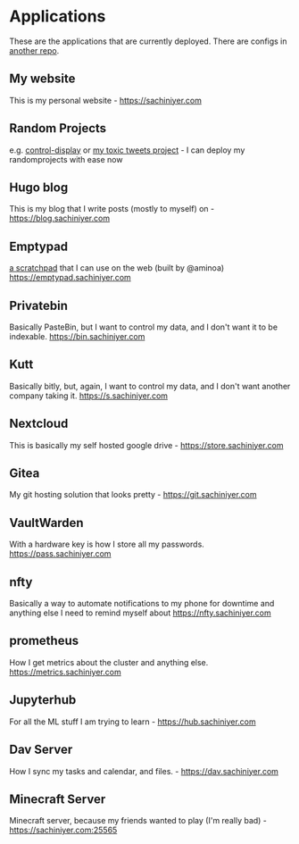 # Applications

These are the applications that are currently deployed. There are configs in [another repo](https://github.com/sachiniyer/k3s-configs).

## My website
This is my personal website - <https://sachiniyer.com>

## Random Projects
e.g. [control-display](https://school-demo.sachiniyer.com) or [my toxic tweets project](https://ai.sachiniyer.com) - I can deploy my randomprojects with ease now

## Hugo blog
This is my blog that I write posts (mostly to myself) on - <https://blog.sachiniyer.com>

## Emptypad
[a scratchpad](https://github.com/aminoa/emptypad) that I can use on the web (built by @aminoa) <https://emptypad.sachiniyer.com>

## Privatebin
Basically PasteBin, but I want to control my data, and I don't want it to be indexable. <https://bin.sachiniyer.com>

## Kutt
Basically bitly, but, again, I want to control my data, and I don't want another company taking it. <https://s.sachiniyer.com>

## Nextcloud
This is basically my self hosted google drive - <https://store.sachiniyer.com>

## Gitea
My git hosting solution that looks pretty - <https://git.sachiniyer.com>

## VaultWarden
With a hardware key is how I store all my passwords. <https://pass.sachiniyer.com>

## nfty
Basically a way to automate notifications to my phone for downtime and anything else I need to remind myself about <https://nfty.sachiniyer.com>

## prometheus
How I get metrics about the cluster and anything else. <https://metrics.sachiniyer.com>

## Jupyterhub
For all the ML stuff I am trying to learn - <https://hub.sachiniyer.com>

## Dav Server
How I sync my tasks and calendar, and files. - <https://dav.sachiniyer.com>

## Minecraft Server
Minecraft server, because my friends wanted to play (I'm really bad) - <https://sachiniyer.com:25565>


